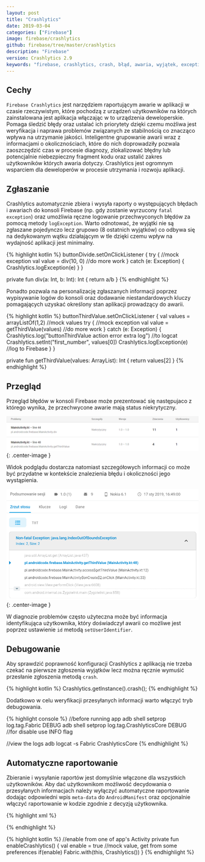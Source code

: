 ```yaml
---
layout: post
title: "Crashlytics"
date: 2019-03-04
categories: ["Firebase"]
image: firebase/crashlytics
github: firebase/tree/master/crashlytics
description: "Firebase"
version: Crashlytics 2.9
keywords: "firebase, crashlytics, crash, błąd, awaria, wyjątek, exception, android, programowanie, programming"
---
```


## Cechy
`Firebase Crashlytics` jest narzędziem raportującym awarie w aplikacji w czasie rzeczywistym, które pochodzą z urządzeń użytkowników na których zainstalowana jest aplikacja włączając w to urządzenia deweloperskie. Pomaga śledzić błędy oraz ustalać ich priorytety dzięki czemu możliwa jest weryfikacja i naprawa problemów związanych ze stabilnością co znacząco wpływa na utrzymanie jakości. Inteligentne grupowanie awarii wraz z informacjami o okolicznościach, które do nich doprowadziły pozwala zaoszczędzić czas w procesie diagnozy, zlokalizować błędny lub potencjalnie niebezpieczny fragment kodu oraz ustalić zakres użytkowników których awaria dotyczy. Crashlytics jest ogromnym wsparciem dla deweloperów w procesie utrzymania i rozwoju aplikacji.

## Zgłaszanie
Crashlytics automatycznie zbiera i wysyła raporty o występujących błędach i awariach do konsoli Firebase (np. gdy zostanie wyrzucony `fatal exception`) oraz umożliwia ręczne logowanie przechwyconych błędów za pomocą metody `logException`. Warto odnotować, że wyjątki nie są zgłaszane pojedynczo lecz grupowo (8 ostatnich wyjątków) co odbywa się na dedykowanym wątku działającym w tle dzięki czemu wpływ na wydajność aplikacji jest minimalny.

{% highlight kotlin %}
buttonDivide.setOnClickListener {
    try {
    	//mock exception
        val value = div(10, 0)
        //do more work
    } 
    catch (e: Exception) {
        Crashlytics.logException(e)
    }
}

private fun div(a: Int, b: Int): Int {
    return a/b
}
{% endhighlight %}

Ponadto pozwala na personalizację zgłaszanych informacji poprzez wypisywanie logów do konsoli oraz dodawanie niestandardowych kluczy pomagających uzyskać określony stan aplikacji prowadzący do awarii.

{% highlight kotlin %}
buttonThirdValue.setOnClickListener {
    val values = arrayListOf(1,2) //mock values
    try {
    	//mock exception
        val value = getThirdValue(values)
        //do more work
    } 
    catch (e: Exception) {
        Crashlytics.log("buttonThirdValue action error extra log") //to logcat
        Crashlytics.setInt("first_number", values[0])
        Crashlytics.logException(e) //log to Firebase
    }
}

private fun getThirdValue(values: ArrayList<Int>): Int {
    return values[2]
}
{% endhighlight %}

## Przegląd
Przegląd błędów w konsoli Firebase może prezentować się następujaco z którego wynika, że przechwycone awarie mają status niekrytyczny.

![Lista awarii](/assets/img/diagrams/firebase/crashes_list.png){: .center-image }

Widok podglądu dostarcza natomiast szczegółowych informacji co może być przydatne w kontekście znalezienia błędu i okoliczności jego wystąpienia.

![Trasa awarii](/assets/img/diagrams/firebase/crash_trace.png){: .center-image }

W diagnozie problemów często użyteczna może być informacja identyfikująca użytkownika, który doświadczył awarii co możliwe jest poprzez ustawienie `id` metodą `setUserIdentifier`.

## Debugowanie
Aby sprawdzić poprawność konfiguracji Crashlytics z aplikacją nie trzeba czekać na pierwsze zgłoszenia wyjątków lecz można ręcznie wymuśić przesłanie zgłoszenia metodą `crash`.

{% highlight kotlin %}
Crashlytics.getInstance().crash();
{% endhighlight %}

Dodatkowo w celu weryfikacji przesyłanych informacji warto włączyć tryb debugowania.

{% highlight console %}
//before running app
adb shell setprop log.tag.Fabric DEBUG
adb shell setprop log.tag.CrashlyticsCore DEBUG
//for disable use INFO flag

//view the logs
adb logcat -s Fabric CrashlyticsCore
{% endhighlight %}

## Automatyczne raportowanie
Zbieranie i wysyłanie raportów jest domyślnie włączone dla wszystkich użytkowników. Aby dać użytkownikom możliwość decydowania o przesyłanych informacjach należy wyłączyć automatyczne raportowanie dodając odpowiedni wpis `meta-data` do `AndroidManifest` oraz opcjonalnie włączyć raportowanie w kodzie zgodnie z decyzją użytkownika.

{% highlight xml %}
<!-- in AndroidManifest.xml -->
<meta-data
    android:name="firebase_crashlytics_collection_enabled"
    android:value="false" />
{% endhighlight %}

{% highlight kotlin %}
//enable from one of app's Activity
private fun enableCrashlytics() {
    val enable = true //mock value, get from some preferences
    if(enable)
        Fabric.with(this, Crashlytics())
}
{% endhighlight %}

